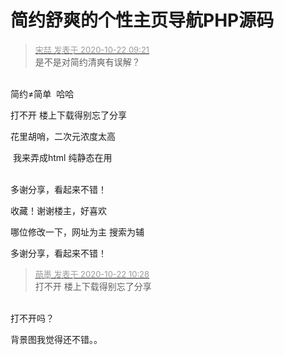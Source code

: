 # 简约舒爽的个性主页导航PHP源码


<div class="quote"><blockquote><font size="2"><a href="https://www.hostloc.com/forum.php?mod=redirect&amp;goto=findpost&amp;pid=9334483&amp;ptid=756999" target="_blank"><font color="#999999">宋喆 发表于 2020-10-22 09:21</font></a></font><br />
是不是对简约清爽有误解？</blockquote></div><br />
简约≠简单&nbsp;&nbsp;哈哈

打不开 楼上下载得别忘了分享

花里胡哨，二次元浓度太高<img src="static/image/smiley/default/lol.gif" smilieid="12" border="0" alt="" />

<img src="static/image/smiley/default/smile.gif" smilieid="1" border="0" alt="" /> 我来弄成html 纯静态在用

<br />
多谢分享，看起来不错！

收藏！谢谢楼主，好喜欢

哪位修改一下，网址为主 搜索为辅

多谢分享，看起来不错！

<div class="quote"><blockquote><font size="2"><a href="https://www.hostloc.com/forum.php?mod=redirect&amp;goto=findpost&amp;pid=9334875&amp;ptid=756999" target="_blank"><font color="#999999">萌墨 发表于 2020-10-22 10:28</font></a></font><br />
打不开 楼上下载得别忘了分享</blockquote></div><br />
打不开吗？

背景图我觉得还不错。。
